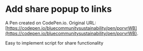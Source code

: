 # Add share popup to links

A Pen created on CodePen.io. Original URL: [https://codepen.io/bluecommunitysustainability/pen/porvrWB](https://codepen.io/bluecommunitysustainability/pen/porvrWB).

Easy to implement script for share functionality